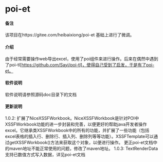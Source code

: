 # poi-et
#### 备注
 该项目在https://gitee.com/heibaixiong/poi-et 基础上进行了微调。
#### 介绍
由于经常需要操作web导出excel，使用了poi组件来进行操作。后来在偶然中遇到了poi-tl[https://github.com/Sayi/poi-tl]，使得自己受到了启发，于是有了poi-et。

#### 软件说明
软件说明请参照源码doc目录下的文档

#### 更新说明
1.0.2: 扩展了NiceXSSFWorkbook。NiceXSSFWorkbook是针对POI中XSSFWorkbook功能的进一步封装和完善，以便更好的帮助java开发者操作excel。它继承类XSSFWorkbook中的所有的功能，并扩展了一些功能（包括excel表格的插入行、删除行、插入列、删除列等等功能）。XSSFTemplate可以通过getXSSFWorkbook()方法来获取这个对象，以便进行操作。
       更正poi-et文档中的maven地址不能正常使用的问题，修改了maven地址。
1.0.3: TextRenderData支持已数值方式写入数据，详见poi-et文档
